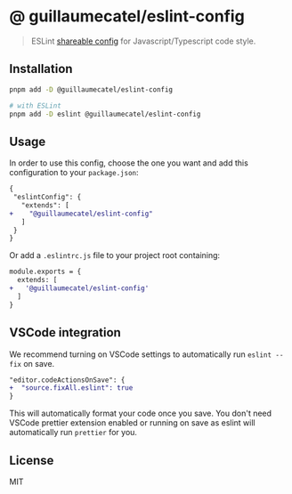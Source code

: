 # @ guillaumecatel/eslint-config

> ESLint [shareable config](https://eslint.org/docs/developer-guide/shareable-configs.html) for Javascript/Typescript code style.

## Installation

```bash
pnpm add -D @guillaumecatel/eslint-config

# with ESLint
pnpm add -D eslint @guillaumecatel/eslint-config
```

## Usage

In order to use this config, choose the one you want and add this configuration to your `package.json`:

```diff
{
 "eslintConfig": {
   "extends": [
+    "@guillaumecatel/eslint-config"
   ]
 }
}
```

Or add a `.eslintrc.js` file to your project root containing:

```diff
module.exports = {
  extends: [
+   '@guillaumecatel/eslint-config'
  ]
}
```

## VSCode integration
We recommend turning on VSCode settings to automatically run `eslint --fix` on save.

```diff
"editor.codeActionsOnSave": {
+  "source.fixAll.eslint": true
}
```

This will automatically format your code once you save. You don't need VSCode prettier extension enabled or running on save as eslint will automatically run `prettier` for you.

## License
MIT
